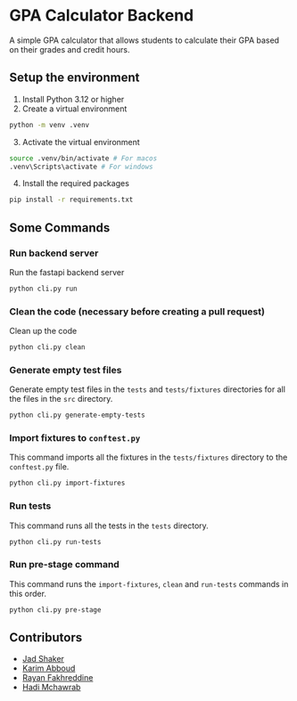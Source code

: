 # GPA Calculator Backend

A simple GPA calculator that allows students to calculate their GPA based on their grades and credit hours.

## Setup the environment

1. Install Python 3.12 or higher
2. Create a virtual environment

```bash
python -m venv .venv
```

3. Activate the virtual environment

```bash
source .venv/bin/activate # For macos
.venv\Scripts\activate # For windows
```

4. Install the required packages

```bash
pip install -r requirements.txt
```

## Some Commands

### Run backend server

Run the fastapi backend server
```bash
python cli.py run
```

### Clean the code (necessary before creating a pull request)

Clean up the code
```bash
python cli.py clean
```

### Generate empty test files

Generate empty test files in the `tests` and `tests/fixtures` directories for all the files in the `src` directory.

```bash
python cli.py generate-empty-tests
```

### Import fixtures to `conftest.py`

This command imports all the fixtures in the `tests/fixtures` directory to the `conftest.py` file.

```bash
python cli.py import-fixtures
```

### Run tests

This command runs all the tests in the `tests` directory.

```bash
python cli.py run-tests
```

### Run pre-stage command

This command runs the `import-fixtures`, `clean` and `run-tests` commands in this order.

```bash
python cli.py pre-stage
```

## Contributors

- [Jad Shaker](https://github.com/jadshaker)
- [Karim Abboud](https://github.com/Kaa75)
- [Rayan Fakhreddine](https://github.com/Rayan28461)
- [Hadi Mchawrab](https://github.com/HadiMchawrab)
